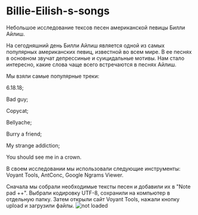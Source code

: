 # Billie-Eilish-s-songs
Небольшое исследование тексов песен американской певицы Билли Айлиш.

На сегодняшний день Билли Айлиш является одной из самых популярных американских певиц, известной во всем мире. В ее песнях в основном звучат депрессиные и суицидальные мотивы. Нам стало интересно, какие слова чаще всего встречаются в песнях Айлиш. 

Мы взяли самые популярные треки:

6.18.18;

Bad guy;

Copycat;

Bellyache;

Burry a friend;

My strange addiction;

You should see me in a crown.

  В своем исследовании мы использовали следующие инструменты: Voyant Tools, AntConc, Google Ngrams Viewer.
  
  Сначала мы собрали необходимые тексты песен и добавили их в "Note pad ++". Выбрали кодировку UTF-8, сохранили на компьютер в отдельную папку. Затем открыли сайт Voyant Tools, нажали кнопку upload и загрузили файлы.
![not loaded](https://pp.userapi.com/c850336/v850336186/15dea7/_ai5hrWkQEE.jpg)
